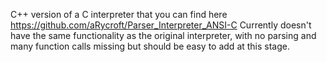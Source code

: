 C++ version of a C interpreter that you can find here https://github.com/aRycroft/Parser_Interpreter_ANSI-C
Currently doesn't have the same functionality as the original interpreter, with no parsing and many function calls missing but should be easy to add at this stage.
